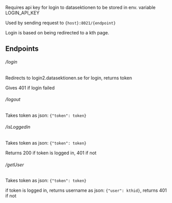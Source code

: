 Requires api key for login to datasektionen to be stored in env. variable LOGIN\_API\_KEY

Used by sending request to `{host}:8021/{endpoint}`

Login is based on being redirected to a kth page.

## Endpoints

###### /login

Redirects to login2.datasektionen.se for login, returns token

Gives 401 if login failed

###### /logout

Takes token as json:
`{"token": token}`

###### /isLoggedin

Takes token as json:
`{"token": token}`

Returns 200 if token is logged in, 401 if not

###### /getUser

Takes token as json:
`{"token": token}`

if token is logged in, returns username as json: `{"user": kthid}`, returns 401 if not
